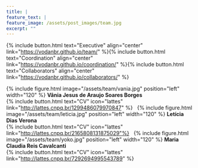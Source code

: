 ```yaml
---
title: |  
feature_text: |
feature_image: /assets/post_images/team.jpg
excerpt: ""
---
```


{% include button.html text="Executive" align="center" link="https://vodanbr.github.io/team/" %}{% include button.html text="Coordination" align="center" link="https://vodanbr.github.io/coordination/" %}{% include button.html text="Collaborators" align="center" link="https://vodanbr.github.io/collaborators/" %}

{% include figure.html image="/assets/team/vania.jpg" position="left" width="120" %}
**Vânia Jesus de Araujo Soares Borges**\
{% include button.html text="CV" icon="lattes" link="http://lattes.cnpq.br/1299486079970847" %}
&nbsp;
{% include figure.html image="/assets/team/leticia.jpg" position="left" width="120" %}
**Letícia Dias Verona**\
{% include button.html text="CV" icon="lattes" link="http://lattes.cnpq.br/2165808131875029"%}
&nbsp;
{% include figure.html image="/assets/team/yoko.jpg" position="left" width="120" %}
**Maria Claudia Reis Cavalcanti**\
{% include button.html text="CV" icon="lattes" link="http://lattes.cnpq.br/7292694995543789" %}